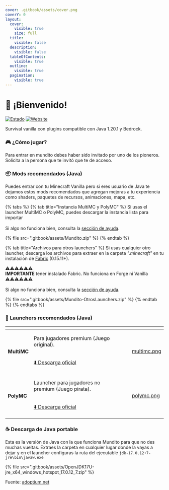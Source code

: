 ```yaml
---
cover: .gitbook/assets/cover.png
coverY: 0
layout:
  cover:
    visible: true
    size: full
  title:
    visible: false
  description:
    visible: false
  tableOfContents:
    visible: true
  outline:
    visible: true
  pagination:
    visible: true
---
```


# 🙋 ¡Bienvenido!

[![Estado](https://img.shields.io/endpoint?url=https%3A%2F%2Fminecraft-server-status-badge.vercel.app%2Fapi%2Fserver%2Fmundito.mochos.xyz%3Fport%3D25565\&style=for-the-badge)](https://stats.uptimerobot.com/vpbB3Zq4A4) [![Website](https://img.shields.io/website?url=https%3A%2F%2Fmapa.mochos.xyz%2F\&up\_message=Online\&down\_message=Offline\&style=for-the-badge\&label=Dynmap\&up\_color=97ca00)](https://stats.uptimerobot.com/vpbB3Zq4A4)

Survival vanilla con plugins compatible con Java 1.20.1 y Bedrock.

### 🎮 ¿Cómo jugar?

Para entrar en mundito debes haber sido invitado por uno de los pioneros. Solicita a la persona que te invitó que te de acceso.

### 📦 Mods recomendados (Java)

Puedes entrar con tu Minecraft Vanilla pero si eres usuario de Java te dejamos estos mods recomendados que agregan mejoras a tu experiencia como shaders, paquetes de recursos, animaciones, mapa, etc.

{% tabs %}
{% tab title="Instancia MultiMC y PolyMC" %}
Si usas el launcher MultiMC o PolyMC, puedes descargar la instancia lista para importar\
\
Si algo no funciona bien, consulta la [sección de ayuda](informacion/ayuda.md).

{% file src=".gitbook/assets/Mundito.zip" %}
{% endtab %}

{% tab title="Archivos para otros launchers" %}
Si usas cualquier otro launcher, descarga los archivos para extraer en la carpeta _".minecraft"_ en tu instalación de [Fabric](https://fabricmc.net/use/installer/) (0.15.11+).



⚠️⚠️⚠️⚠️⚠️⚠️\
**IMPORTANTE** tener instalado Fabric. No funciona en Forge ni Vanilla\
⚠️⚠️⚠️⚠️⚠️⚠️\
\
Si algo no funciona bien, consulta la [sección de ayuda](informacion/ayuda.md).

{% file src=".gitbook/assets/Mundito-OtrosLaunchers.zip" %}
{% endtab %}
{% endtabs %}

### 🚀 Launchers recomendados (Java)

<table data-card-size="large" data-view="cards"><thead><tr><th></th><th></th><th></th><th data-hidden data-card-cover data-type="files"></th></tr></thead><tbody><tr><td><h4>MultiMC</h4></td><td><p>Para jugadores premium (Juego original).</p><p><br><a href="https://multimc.org/#Download">⬇️ Descarga oficial</a></p></td><td></td><td><a href=".gitbook/assets/multimc.png">multimc.png</a></td></tr><tr><td><h4>PolyMC</h4></td><td><p>Launcher para jugadores no premium (Juego pirata).</p><p><br><a href="https://polymc.org/download/">⬇️ Descarga oficial</a></p></td><td></td><td><a href=".gitbook/assets/polymc.png">polymc.png</a></td></tr></tbody></table>

### ☕ Descarga de Java portable

Esta es la versión de Java con la que funciona Mundito para que no des muchas vueltas. Extraes la carpeta en cualquier lugar donde la vayas a dejar y en el launcher configuras la ruta del ejecutable `jdk-17.0.12+7-jre\bin\javaw.exe`

{% file src=".gitbook/assets/OpenJDK17U-jre_x64_windows_hotspot_17.0.12_7.zip" %}

Fuente: [adoptium.net](https://adoptium.net/temurin/releases/?os=windows\&package=jre\&version=17)
